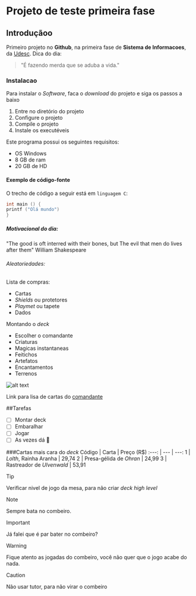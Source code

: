 # Projeto de teste primeira fase
## Introduçãoo
Primeiro projeto no **Github**, na primeira fase de **Sistema de Informacoes**, da [Udesc](https://www.udesc.br/).
Dica do dia:
> "É fazendo merda que se aduba a vida."
### Instalacao
Para instalar o *Software*, faca o *download* do projeto e siga os passos a baixo
1. Entre no diretório do projeto
2. Configure o projeto
3. Compile o projeto
4. Instale os executéveis
   
Este programa possui os seguintes requisitos:
- OS Windows
- 8 GB de ram
- 20 GB de HD
#### Exemplo de código-fonte
O trecho de código a seguir está em `linguagem C`:
```C
int main () {
printf ("Olá mundo")
}
```

##### Motivacional do dia:
"The good is oft interred with their bones, but The evil that men do lives after them"
William Shakespeare

###### Aleatoriedades:
Lista de compras:
- Cartas
- *Shields* ou protetores
- *Playmet* ou tapete
- Dados

Montando o *deck*
- Escolher o comandante
- Criaturas
- Magicas instantaneas
- Feitichos
- Artefatos
- Encantamentos
- Terrenos

![alt text](https://gatherer.wizards.com/Handlers/Image.ashx?multiverseid=618626&type=card "comandante")

Link para lisa de cartas do [comandante](https://moxfield.com/decks/1_oQG5qoOkqXsuzMS6X6AQ) 

##Tarefas
- [  ] Montar deck
- [  ] Embaralhar
- [  ] Jogar
- [  ] As vezes dá :shit:

###Cartas mais cara do *deck*
Código | Carta | Preço (R$)
:---: | --- | ---:
1 | *Lolth*, Rainha Aranha | 29,74
2 | Presa-gélida de *Ohran* | 24,99
3 | Rastreador de *Ulvenwald* | 53,91

> [!TIP]
> Verificar nivel de jogo da mesa, para não criar *deck high level*

> [!NOTE]
> Sempre bata no combeiro.

> [!IMPORTANT]
> Já falei que é par bater no combeiro?

> [!WARNING]
> Fique atento as jogadas do combeiro, você não quer que o jogo acabe do nada.

> [!CAUTION]
> Não usar tutor, para não virar o combeiro

